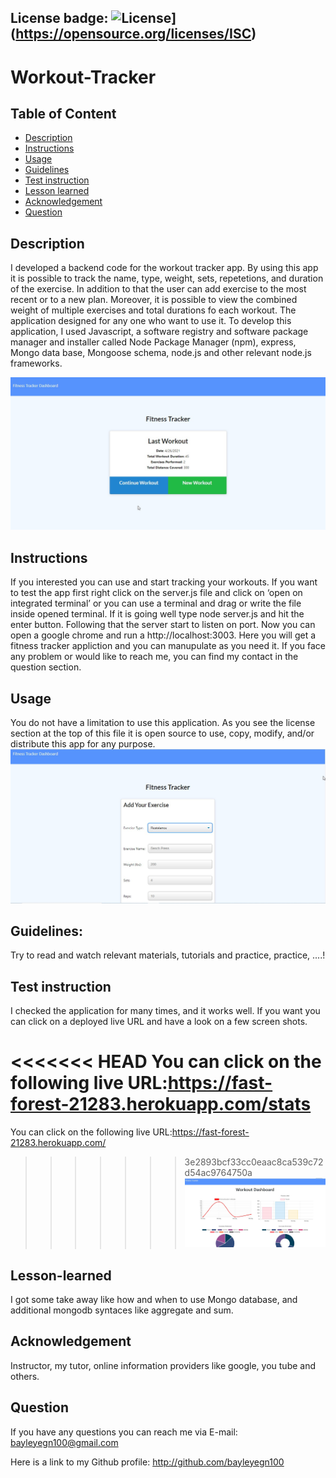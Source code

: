 ## License badge: ![License](https://img.shields.io/badge/License-ISC-blue.svg)](https://opensource.org/licenses/ISC)

# Workout-Tracker

## Table of Content
- [Description](#description)
- [Instructions](#instructions)
- [Usage](#usage)
- [Guidelines](#guidelines)
- [Test instruction](#test-instruction)
- [Lesson learned](#lesson)
- [Acknowledgement](#acknowledgement)
- [Question](#question)

## Description 

I developed a backend code for the workout tracker app. By using this app it is possible to track the name, type, weight, sets, repetetions, and duration of the exercise. In addition to that the user can add exercise to the most recent or to a new plan. Moreover, it is possible to view the combined weight of multiple exercises and total durations fo each workout. 
The application designed for any one who want to use it. To develop this application, 
I used Javascript, a software registry and software package manager and installer called Node Package Manager (npm), express, Mongo data base, Mongoose schema, node.js and other relevant node.js frameworks. 

![image](/img/Homepage.jpg)

## Instructions

If you interested you can use and start tracking your workouts. If you want to test the app first right click on the server.js file and click on ‘open on integrated terminal’ or you can use a terminal and drag or write the file inside opened terminal. If it is going well type node server.js and hit the enter button. Following that the server start to listen on port. Now you can open a google chrome and run a http://localhost:3003. Here you will get a fitness tracker appliction and you can manupulate as you need it. If you face any problem or would like to reach me, you can find my contact in the question section.

## Usage 

You do not have a limitation to use this application. As you see the license section at the top of this file it is open source to use, copy, modify, and/or distribute this app for any purpose. 
![image](/img/addexercise.jpg)

## Guidelines: 

Try to read and watch relevant materials, tutorials and practice, practice, ....!

## Test instruction 

I checked the application for many times, and it works well. If you want you can click on a deployed live URL and have a look on a few screen shots.

<<<<<<< HEAD
You can click on the following live URL:https://fast-forest-21283.herokuapp.com/stats
=======
You can click on the following live URL:https://fast-forest-21283.herokuapp.com/
>>>>>>> 3e2893bcf33cc0eaac8ca539c72d54ac9764750a
![image](/img/stats.jpg)

## Lesson-learned

I got some take away like how and when to use Mongo database, and additional mongodb syntaces like aggregate and sum.

## Acknowledgement

Instructor, my tutor, online information providers like google, you tube and others.

## Question

If you have any questions you can reach me via E-mail: bayleyegn100@gmail.com

Here is a link to my Github profile: http://github.com/bayleyegn100
